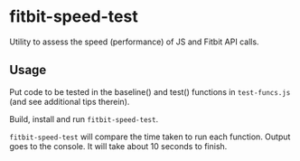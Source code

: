 # fitbit-speed-test
Utility to assess the speed (performance) of JS and Fitbit API calls.

Usage
-
Put code to be tested in the baseline() and test() functions in `test-funcs.js` (and see additional tips therein).

Build, install and run `fitbit-speed-test`.

`fitbit-speed-test` will compare the time taken to run each function. Output goes to the console. It will take about 10 seconds to finish.
